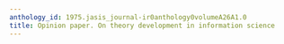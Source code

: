 ```yaml
---
anthology_id: 1975.jasis_journal-ir0anthology0volumeA26A1.0
title: Opinion paper. On theory development in information science
---
```

